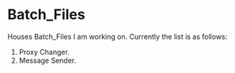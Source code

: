 # Batch_Files
Houses Batch_Files I am working on.
Currently the list is as follows:
1. Proxy Changer.
2. Message Sender.
